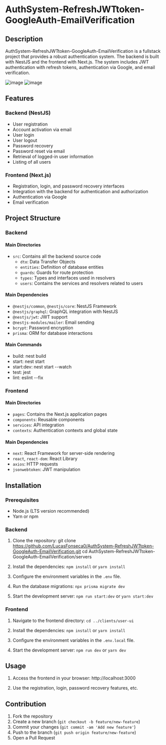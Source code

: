 # AuthSystem-RefreshJWTtoken-GoogleAuth-EmailVerification

## Description

AuthSystem-RefreshJWTtoken-GoogleAuth-EmailVerification is a fullstack project that provides a robust authentication system. The backend is built with NestJS and the frontend with Next.js. The system includes JWT authentication with refresh tokens, authentication via Google, and email verification.

![image](https://github.com/LucasFonseca0/AuthSystem-RefreshJWTtoken-GoogleAuth-EmailVerification/assets/151788899/cc964e4e-42ad-4e15-b7af-ab844a676372)
![image](https://github.com/LucasFonseca0/AuthSystem-RefreshJWTtoken-GoogleAuth-EmailVerification/assets/151788899/cd4b6d0b-0cc3-47a1-a13f-3e30931945c8)

## Features

### Backend (NestJS)
- User registration
- Account activation via email
- User login
- User logout
- Password recovery
- Password reset via email
- Retrieval of logged-in user information
- Listing of all users

### Frontend (Next.js)
- Registration, login, and password recovery interfaces
- Integration with the backend for authentication and authorization
- Authentication via Google
- Email verification

## Project Structure

### Backend

#### Main Directories
- `src`: Contains all the backend source code
  - `dto`: Data Transfer Objects
  - `entities`: Definition of database entities
  - `guards`: Guards for route protection
  - `types`: Types and interfaces used in resolvers
  - `users`: Contains the services and resolvers related to users

#### Main Dependencies
- `@nestjs/common`, `@nestjs/core`: NestJS Framework
- `@nestjs/graphql`: GraphQL integration with NestJS
- `@nestjs/jwt`: JWT support
- `@nestjs-modules/mailer`: Email sending
- `bcrypt`: Password encryption
- `prisma`: ORM for database interactions

#### Main Commands
- build: nest build
- start: nest start
- start:dev: nest start --watch
- test: jest
- lint: eslint --fix

### Frontend

#### Main Directories
- `pages`: Contains the Next.js application pages
- `components`: Reusable components
- `services`: API integration
- `contexts`: Authentication contexts and global state

#### Main Dependencies
- `next`: React Framework for server-side rendering
- `react`, `react-dom`: React Library
- `axios`: HTTP requests
- `jsonwebtoken`: JWT manipulation

## Installation

### Prerequisites
- Node.js (LTS version recommended)
- Yarn or npm

### Backend

1. Clone the repository:
   git clone https://github.com/LucasFonseca0/AuthSystem-RefreshJWTtoken-GoogleAuth-EmailVerification.git
   cd AuthSystem-RefreshJWTtoken-GoogleAuth-EmailVerification/servers

2. Install the dependencies:
   ```npm install```
    or
   ```yarn install```

3. Configure the environment variables in the `.env` file.

4. Run the database migrations:
   ```npx prisma migrate dev```

5. Start the development server:
   ```npm run start:dev```
    or
   ```yarn start:dev```

### Frontend

1. Navigate to the frontend directory:
   ```cd ../clients/user-ui```

2. Install the dependencies:
   ```npm install```
    or
   ```yarn install```

3. Configure the environment variables in the `.env.local` file.

4. Start the development server:
   ```npm run dev```
    or
   ```yarn dev```

## Usage

1. Access the frontend in your browser:
   http://localhost:3000

2. Use the registration, login, password recovery features, etc.

## Contribution

1. Fork the repository
2. Create a new branch (`git checkout -b feature/new-feature`)
3. Commit your changes (`git commit -am 'Add new feature'`)
4. Push to the branch (`git push origin feature/new-feature`)
5. Open a Pull Request
